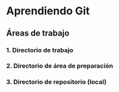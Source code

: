 # Aprendiendo Git

## Áreas de trabajo

### 1. Directorio de trabajo

### 2. Directorio de área de preparación

### 3. Directorio de repositorio (local)
